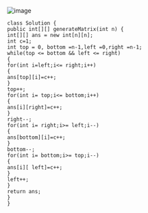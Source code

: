 ![image](https://assets.leetcode.com/users/images/d513ffd4-72b7-41aa-a4ab-169c54a71005_1649835864.1646955.jpeg)
​
​
```
class Solution {
public int[][] generateMatrix(int n) {
int[][] ans = new int[n][n];
int c=1;
int top = 0, bottom =n-1,left =0,right =n-1;
while(top <= bottom && left <= right)
{
for(int i=left;i<= right;i++)
{
ans[top][i]=c++;
}
top++;
for(int i= top;i<= bottom;i++)
{
ans[i][right]=c++;
}
right--;
for(int i= right;i>= left;i--)
{
ans[bottom][i]=c++;
}
bottom--;
for(int i= bottom;i>= top;i--)
{
ans[i][ left]=c++;
}
left++;
}
return ans;
}
}
```